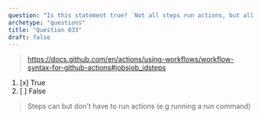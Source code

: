 ```yaml
---
question: "Is this statement true? `Not all steps run actions, but all actions run as a step`"
archetype: "questions"
title: "Question 033"
draft: false
---
```


> https://docs.github.com/en/actions/using-workflows/workflow-syntax-for-github-actions#jobsjob_idsteps
1. [x] True
1. [ ] False
> Steps can but don't have to run actions (e.g running a run command)
